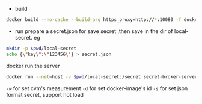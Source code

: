 + build

```bash
docker build --no-cache --build-arg https_proxy=http://*:10080 -f docker/Dockerfile -t secret-broker-server . 
```

+ run 
prepare a secret.json for save secret ,then save in the dir of local-secret. eg

```bash
mkdir -p $pwd/local-secret
echo {\"key\":\"123456\"} > secret.json

```

docker run the server
```bash
docker run --net=host -v $pwd/local-secret:/secret secret-broker-server -m -i 0.0.0.0 -p 3333  -w 7389bc275d456c2cc2708f1ef50cb96d3b5fb03799267fb0e049f536d3e3ba2e -v tdx_ecdsa -a nullattester -s /secret/secret.json -d 50508f769b4805e337b4fd2becb8b71b440a6d123383955c13a8e2bbade00eb4
```

`-w` for set cvm's measurement
`-d` for set docker-image's id 
`-s` for set json format secret, support hot load

